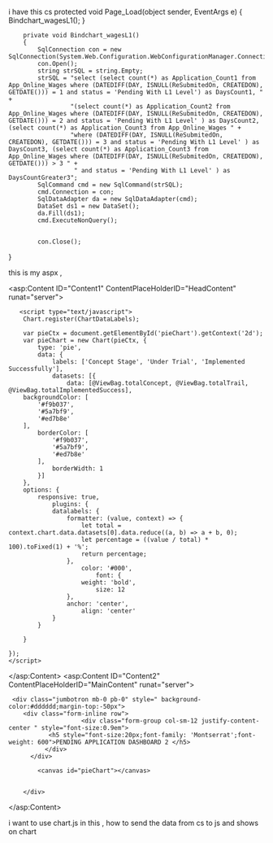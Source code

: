 i have this cs 
        protected void Page_Load(object sender, EventArgs e)
        {
            Bindchart_wagesL1();
        }

        private void Bindchart_wagesL1()
        {
            SqlConnection con = new SqlConnection(System.Web.Configuration.WebConfigurationManager.ConnectionStrings["connect"].ConnectionString);
            con.Open();
            string strSQL = string.Empty;
            strSQL = "select (select count(*) as Application_Count1 from App_Online_Wages where (DATEDIFF(DAY, ISNULL(ReSubmitedOn, CREATEDON), GETDATE())) = 1 and status = 'Pending With L1 Level') as DaysCount1, " +
                     "(select count(*) as Application_Count2 from App_Online_Wages where (DATEDIFF(DAY, ISNULL(ReSubmitedOn, CREATEDON), GETDATE())) = 2 and status = 'Pending With L1 Level' ) as DaysCount2, (select count(*) as Application_Count3 from App_Online_Wages " +
                     "where (DATEDIFF(DAY, ISNULL(ReSubmitedOn, CREATEDON), GETDATE())) = 3 and status = 'Pending With L1 Level' ) as DaysCount3, (select count(*) as Application_Count3 from App_Online_Wages where (DATEDIFF(DAY, ISNULL(ReSubmitedOn, CREATEDON), GETDATE())) > 3 " +
                      " and status = 'Pending With L1 Level' ) as DaysCountGreater3";
            SqlCommand cmd = new SqlCommand(strSQL);
            cmd.Connection = con;
            SqlDataAdapter da = new SqlDataAdapter(cmd);
            DataSet ds1 = new DataSet();
            da.Fill(ds1);
            cmd.ExecuteNonQuery();


            con.Close();


      
}

this is my aspx ,

<asp:Content ID="Content1" ContentPlaceHolderID="HeadContent" runat="server">
   
<script src="https://cdn.jsdelivr.net/npm/chart.js"></script>
<script src="https://cdn.jsdelivr.net/npm/chartjs-plugin-datalabels"></script>
       <script type="text/javascript">
        Chart.register(ChartDataLabels);

        var pieCtx = document.getElementById('pieChart').getContext('2d');
        var pieChart = new Chart(pieCtx, {
            type: 'pie',
            data: {
                labels: ['Concept Stage', 'Under Trial', 'Implemented Successfully'],
                datasets: [{
                    data: [@ViewBag.totalConcept, @ViewBag.totalTrail, @ViewBag.totalImplementedSuccess],
        backgroundColor: [
            '#f9b037',
            '#5a7bf9',
            '#ed7b8e'
        ],
            borderColor: [
                '#f9b037',
                '#5a7bf9',
                '#ed7b8e'
            ],
                borderWidth: 1
            }]
        },
        options: {
            responsive: true,
                plugins: {
                datalabels: {
                    formatter: (value, context) => {
                        let total = context.chart.data.datasets[0].data.reduce((a, b) => a + b, 0);
                        let percentage = ((value / total) * 100).toFixed(1) + '%';
                        return percentage;
                    },
                        color: '#000',
                            font: {
                        weight: 'bold',
                            size: 12
                    },
                    anchor: 'center',
                        align: 'center'
                }
            }

        }

    });
    </script>
</asp:Content>
<asp:Content ID="Content2" ContentPlaceHolderID="MainContent" runat="server">
    
     <div class="jumbotron mb-0 pb-0" style=" background-color:#dddddd;margin-top:-50px">
        <div class="form-inline row">
                        <div class="form-group col-sm-12 justify-content-center " style="font-size:0.9em">
               <h5 style="font-size:20px;font-family: 'Montserrat';font-weight: 600">PENDING APPLICATION DASHBOARD 2 </h5>
              </div>
          </div>

            <canvas id="pieChart"></canvas>

       
        </div>


    
</asp:Content>


i want to use chart.js in this , how to send the data from cs to js and shows on chart
